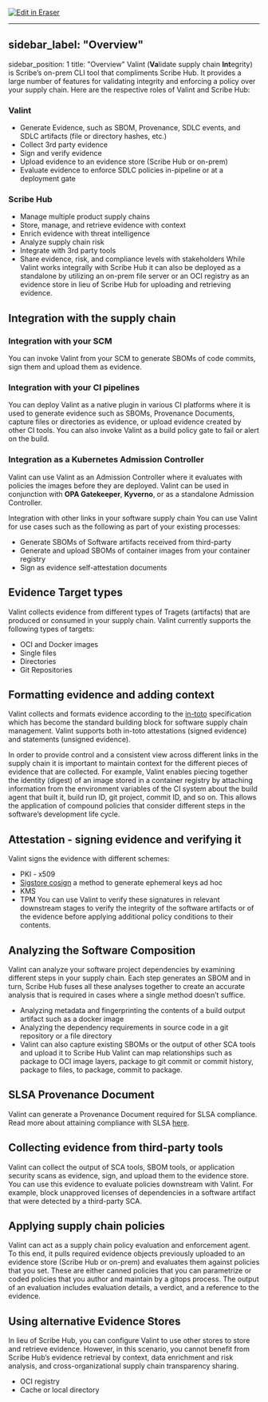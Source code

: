 <p><a target="_blank" href="https://app.eraser.io/workspace/uFEVh3U2GSoLB5ExcbsB" id="edit-in-eraser-github-link"><img alt="Edit in Eraser" src="https://firebasestorage.googleapis.com/v0/b/second-petal-295822.appspot.com/o/images%2Fgithub%2FOpen%20in%20Eraser.svg?alt=media&amp;token=968381c8-a7e7-472a-8ed6-4a6626da5501"></a></p>

---

## sidebar_label: "Overview"
sidebar_position: 1
title: "Overview"
Valint (**Va**lidate supply chain **Int**egrity) is Scribe’s on-prem CLI tool that compliments Scribe Hub. It provides a large number of features for validating integrity and enforcing a policy over your supply chain.
Here are the respective roles of Valint and Scribe Hub:

### Valint
- Generate Evidence, such as SBOM, Provenance, SDLC events, and SDLC artifacts (file or directory hashes, etc.)
- Collect 3rd party evidence
- Sign and verify evidence
- Upload evidence to an evidence store (Scribe Hub or on-prem)
- Evaluate evidence to enforce SDLC policies in-pipeline or at a deployment gate
### Scribe Hub
- Manage multiple product supply chains
- Store, manage, and retrieve evidence with context
- Enrich evidence with threat intelligence
- Analyze supply chain risk
- Integrate with 3rd party tools
- Share evidence, risk, and compliance levels with stakeholders
While Valint works integrally with Scribe Hub it can also be deployed as a standalone by utilizing an on-prem file server or an OCI registry as an evidence store in lieu of Scribe Hub for uploading and retrieving evidence.

## Integration with the supply chain
### Integration with your SCM
You can invoke Valint from your SCM to generate SBOMs of code commits, sign them and upload them as evidence.

### Integration with your CI pipelines
You can deploy Valint as a native plugin in various CI platforms where it is used to generate evidence such as SBOMs, Provenance Documents, capture files or directories as evidence, or upload evidence created by other CI tools.
You can also invoke Valint as a build policy gate to fail or alert on the build.

### Integration as a Kubernetes Admission Controller
Valint can use Valint as an Admission Controller where it evaluates with policies the images before they are deployed.
Valint can be used in conjunction with **OPA Gatekeeper**, **Kyverno**, or as a standalone Admission Controller.

Integration with other links in your software supply chain
You can use Valint for use cases such as the following as part of your existing processes:

- Generate SBOMs of Software artifacts received from third-party
- Generate and upload SBOMs of container images from your container registry
- Sign as evidence self-attestation documents
## Evidence Target types​
Valint collects evidence from different types of Tragets (artifacts) that are produced or consumed in your supply chain. Valint currently supports the following types of targets:

- OCI and Docker images
- Single files
- Directories
- Git Repositories
## Formatting evidence and adding context
Valint collects and formats evidence according to the [﻿in-toto](https://in-toto.io/specs/) specification which has become the standard building block for software supply chain management. Valint supports both in-toto attestations (signed evidence) and statements (unsigned evidence).

In order to provide control and a consistent view across different links in the supply chain it is important to maintain context for the different pieces of evidence that are collected. For example, Valint enables piecing together the identity (digest) of an image stored in a container registry by attaching information from the environment variables of the CI system about the build agent that built it, build run ID, git project, commit ID, and so on.
This allows the application of compound policies that consider different steps in the software’s development life cycle.

## Attestation - signing evidence and verifying it
Valint signs the evidence with different schemes:

- PKI - x509
- [﻿Sigstore cosign](https://docs.sigstore.dev/signing/quickstart/)  a method to generate ephemeral keys ad hoc
- KMS
- TPM
You can use Valint to verify these signatures in relevant downstream stages to verify the integrity of the software artifacts or of the evidence before applying additional policy conditions to their contents.
## Analyzing the Software Composition
Valint can analyze your software project dependencies by examining different steps in your supply chain. Each step generates an SBOM and in turn, Scribe Hub fuses all these analyses together to create an accurate analysis that is required in cases where a single method doesn’t suffice.

- Analyzing metadata and fingerprinting the contents of a build output artifact such as a docker image
- Analyzing the dependency requirements in source code in a git repository or a file directory
- Valint can also capture existing SBOMs or the output of other SCA tools and upload it to Scribe Hub
Valint can map relationships such as package to OCI image layers, package to git commit or commit history, package to files, to package, commit to package.

## SLSA Provenance Document
Valint can generate a Provenance Document required for SLSA compliance. Read more about attaining compliance with SLSA [﻿here](https://scribe-security.netlify.app/docs/guides/secure-sfw-slsa/).

## Collecting evidence from third-party tools
Valint can collect the output of SCA tools, SBOM tools, or application security scans as evidence, sign, and upload them to the evidence store. You can use this evidence to evaluate policies downstream with Valint. For example, block unapproved licenses of dependencies in a software artifact that were detected by a third-party SCA.

## Applying supply chain policies
Valint can act as a supply chain policy evaluation and enforcement agent. To this end, it pulls required evidence objects previously uploaded to an evidence store (Scribe Hub or on-prem) and evaluates them against policies that you set. These are either canned policies that you can parametrize or coded policies that you author and maintain by a gitops process.
The output of an evaluation includes evaluation details, a verdict, and a reference to the evidence.

## Using alternative Evidence Stores
In lieu of Scribe Hub, you can configure Valint to use other stores to store and retrieve evidence. However, in this scenario, you cannot benefit from Scribe Hub’s evidence retrieval by context, data enrichment and risk analysis, and cross-organizational supply chain transparency sharing.

- OCI registry 
- Cache or local directory




<!--- Eraser file: https://app.eraser.io/workspace/uFEVh3U2GSoLB5ExcbsB --->